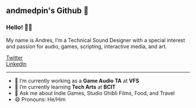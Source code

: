 ## andmedpin's Github 🌌

### Hello! 👋🏼

My name is Andres, I’m a Technical Sound Designer with a special interest and passion for audio, games, scripting, interactive media, and art. 

[Twitter](https://twitter.com/andmedpin) <br /> 
[LinkedIn](https://www.linkedin.com/in/andmedpin/) <br /> 

---

- 🔭 I’m currently working as a **Game Audio TA** at **VFS**
- 🌱 I’m currently learning **Tech Arts** at **BCIT**
- 💬 Ask me about Indie Games, Studio Ghibli Films, Food, and Travel 
- 😄 Pronouns: He/Him
<br /> 
<!--
**andmedpin/andmedpin** is a ✨ _special_ ✨ repository because its `README.md` (this file) appears on your GitHub profile.

Here are some ideas to get you started:

- 🔭 I’m currently working on ...
- 🌱 I’m currently learning ...
- 👯 I’m looking to collaborate on ...
- 🤔 I’m looking for help with ...
- 💬 Ask me about ...
- 📫 How to reach me: ...
- 😄 Pronouns: ...
- ⚡ Fun fact: ...
-->
